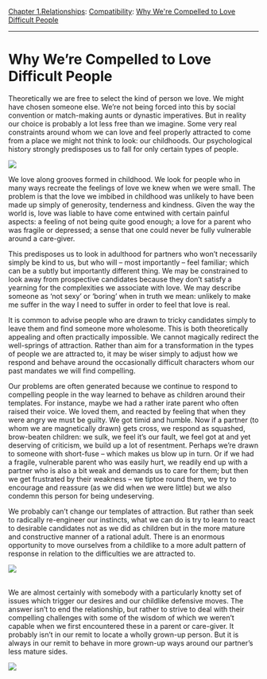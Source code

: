 [Chapter 1.Relationships](https://www.theschooloflife.com/thebookoflife/category/relationships/): [Compatibility](https://www.theschooloflife.com/thebookoflife/category/relationships/compatibility/): [Why We're Compelled to Love Difficult People](https://www.theschooloflife.com/thebookoflife/why-were-compelled-to-love-difficult-people/)

* * *

# Why We’re Compelled to Love Difficult People

Theoretically we are free to select the kind of person we love. We might have chosen someone else. We’re not being forced into this by social convention or match-making aunts or dynastic imperatives. But in reality our choice is probably a lot less free than we imagine. Some very real constraints around whom we can love and feel properly attracted to come from a place we might not think to look: our childhoods. Our psychological history strongly predisposes us to fall for only certain types of people.

![](https://mimimatthews.files.wordpress.com/2015/11/arrufos-by-belmiro-de-almeida-1887.jpg)

We love along grooves formed in childhood. We look for people who in many ways recreate the feelings of love we knew when we were small. The problem is that the love we imbibed in childhood was unlikely to have been made up simply of generosity, tenderness and kindness. Given the way the world is, love was liable to have come entwined with certain painful aspects: a feeling of not being quite good enough; a love for a parent who was fragile or depressed; a sense that one could never be fully vulnerable around a care-giver.

This predisposes us to look in adulthood for partners who won’t necessarily simply be kind to us, but who will – most importantly – feel familiar; which can be a subtly but importantly different thing. We may be constrained to look away from prospective candidates because they don’t satisfy a yearning for the complexities we associate with love. We may describe someone as ‘not sexy’ or ‘boring’ when in truth we mean: unlikely to make me suffer in the way I need to suffer in order to feel that love is real.

It is common to advise people who are drawn to tricky candidates simply to leave them and find someone more wholesome. This is both theoretically appealing and often practically impossible. We cannot magically redirect the well-springs of attraction. Rather than aim for a transformation in the types of people we are attracted to, it may be wiser simply to adjust how we respond and behave around the occasionally difficult characters whom our past mandates we will find compelling.

Our problems are often generated because we continue to respond to compelling people in the way learned to behave as children around their templates. For instance, maybe we had a rather irate parent who often raised their voice. We loved them, and reacted by feeling that when they were angry we must be guilty. We got timid and humble. Now if a partner (to whom we are magnetically drawn) gets cross, we respond as squashed, brow-beaten children: we sulk, we feel it’s our fault, we feel got at and yet deserving of criticism, we build up a lot of resentment. Perhaps we’re drawn to someone with short-fuse – which makes us blow up in turn. Or if we had a fragile, vulnerable parent who was easily hurt, we readily end up with a partner who is also a bit weak and demands us to care for them; but then we get frustrated by their weakness – we tiptoe round them, we try to encourage and reassure (as we did when we were little) but we also condemn this person for being undeserving.

We probably can’t change our templates of attraction. But rather than seek to radically re-engineer our instincts, what we can do is try to learn to react to desirable candidates not as we did as children but in the more mature and constructive manner of a rational adult. There is an enormous opportunity to move ourselves from a childlike to a more adult pattern of response in relation to the difficulties we are attracted to.

![](https://www.theschooloflife.com/thebookoflife/wp-content/uploads/2017/08/Class-1-How-to-Find-Love-SLIDES_Page_50.jpg)

**&nbsp;&nbsp;&nbsp;&nbsp;&nbsp;&nbsp;&nbsp;&nbsp;&nbsp;&nbsp;&nbsp;&nbsp;&nbsp;&nbsp;&nbsp;&nbsp;&nbsp;&nbsp;&nbsp;&nbsp;&nbsp;&nbsp;&nbsp;&nbsp;&nbsp;&nbsp;&nbsp;&nbsp;&nbsp;**  
We are almost certainly with somebody with a particularly knotty set of issues which trigger our desires and our childlike defensive moves. The answer isn’t to end the relationship, but rather to strive to deal with their compelling challenges with some of the wisdom of which we weren’t capable when we first encountered these in a parent or care-giver. It probably isn’t in our remit to locate a wholly grown-up person. But it is always in our remit to behave in more grown-up ways around our partner’s less mature sides.

[![](https://img.youtube.com/vi/Hvysy11716g/0.jpg)](https://www.youtube.com/embed/Hvysy11716g '')
